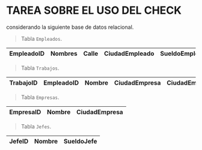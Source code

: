 # TAREA SOBRE EL USO DEL CHECK

considerando la siguiente base de datos relacional.

> Tabla `Empleados`.

| EmpleadoID | Nombres | Calle | CiudadEmpleado | SueldoEmpleado |
| ---------- | ------- | ----- | ------ | ------ |

> Tabla `Trabajos`.

| TrabajoID | EmpleadoID | Nombre | CiudadEmpresa | CiudadEmpleado |
| --------- | ---------- | ------ | ------------- | -------------- |

> Tabla `Empresas`.

| EmpresaID | Nombre | CiudadEmpresa |
| --------- | ------ | ------------- |

> Tabla `Jefes`.

| JefeID | Nombre | SueldoJefe |
| ------ | ------ | ---------- |
